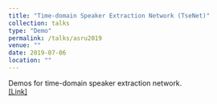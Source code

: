```yaml
---
title: "Time-domain Speaker Extraction Network (TseNet)"
collection: talks
type: "Demo"
permalink: /talks/asru2019
venue: ""
date: 2019-07-06
location: ""
---
```


Demos for time-domain speaker extraction network. <br>
[[Link]](http://xuchenglin28.github.io/files/asru2019/index.html)